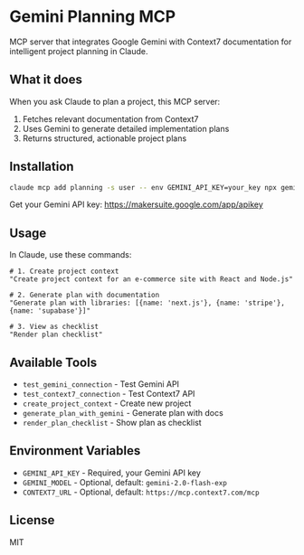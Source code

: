 # Gemini Planning MCP

MCP server that integrates Google Gemini with Context7 documentation for intelligent project planning in Claude.

## What it does

When you ask Claude to plan a project, this MCP server:

1. Fetches relevant documentation from Context7
2. Uses Gemini to generate detailed implementation plans
3. Returns structured, actionable project plans

## Installation

```bash
claude mcp add planning -s user -- env GEMINI_API_KEY=your_key npx gemini-planning-mcp
```

Get your Gemini API key: https://makersuite.google.com/app/apikey

## Usage

In Claude, use these commands:

```
# 1. Create project context
"Create project context for an e-commerce site with React and Node.js"

# 2. Generate plan with documentation
"Generate plan with libraries: [{name: 'next.js'}, {name: 'stripe'}, {name: 'supabase'}]"

# 3. View as checklist
"Render plan checklist"
```

## Available Tools

- `test_gemini_connection` - Test Gemini API
- `test_context7_connection` - Test Context7 API
- `create_project_context` - Create new project
- `generate_plan_with_gemini` - Generate plan with docs
- `render_plan_checklist` - Show plan as checklist

## Environment Variables

- `GEMINI_API_KEY` - Required, your Gemini API key
- `GEMINI_MODEL` - Optional, default: `gemini-2.0-flash-exp`
- `CONTEXT7_URL` - Optional, default: `https://mcp.context7.com/mcp`

## License

MIT
